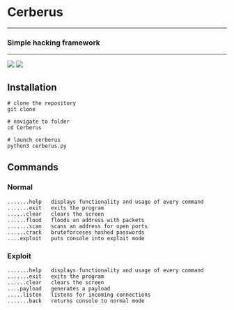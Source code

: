 # Cerberus

---

###  Simple hacking framework

---

  <a title="Python version"><img src="https://img.shields.io/badge/python-3.9-green.svg"></a> <a title="Cerberus version"><img src="https://img.shields.io/badge/version-1.2.1-orange.svg"></a>

Installation
---

```
# clone the repository
git clone 

# navigate to folder
cd Cerberus

# launch cerberus
python3 cerberus.py
```

Commands
---

### Normal

```
.......help   displays functionality and usage of every command
.......exit   exits the program
......clear   clears the screen
......flood   floods an address with packets
.......scan   scans an address for open ports
......crack   bruteforceses hashed passwords
....exploit   puts console into exploit mode
```

### Exploit

```
.......help   displays functionality and usage of every command
.......exit   exits the program
......clear   clears the screen
....payload   generates a payload
.....listen   listens for incoming connections
.......back   returns console to normal mode
```